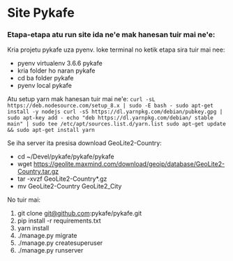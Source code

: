 
# Site Pykafe

### Etapa-etapa atu run site ida ne'e mak hanesan tuir mai ne'e:

Kria projetu pykafe uza pyenv.
loke terminal no ketik etapa sira tuir mai nee:
- pyenv virtualenv 3.6.6 pykafe
- kria folder ho naran pykafe
- cd ba folder pykafe
- pyenv local pykafe

Atu setup yarn mak hanesan tuir mai ne'e:
```curl -sL https://deb.nodesource.com/setup_8.x | sudo -E bash - sudo apt-get install -y nodejs curl -sS https://dl.yarnpkg.com/debian/pubkey.gpg | sudo apt-key add - echo "deb https://dl.yarnpkg.com/debian/ stable main" | sudo tee /etc/apt/sources.list.d/yarn.list sudo apt-get update && sudo apt-get install yarn```

Se iha server ita presisa download GeoLite2-Country:
- cd ~/Devel/pykafe/pykafe/pykafe
- wget https://geolite.maxmind.com/download/geoip/database/GeoLite2-Country.tar.gz
- tar -xvzf GeoLite2-Country*.gz
- mv GeoLite2-Country GeoLite2_City

No tuir mai:
1. git clone git@github.com:pykafe/pykafe.git
2. pip install -r requirements.txt
3. yarn install
4. ./manage.py migrate
5. ./manage.py createsuperuser
6. ./manage.py runserver



